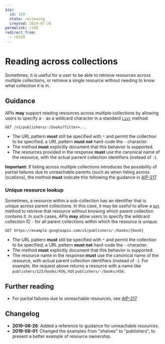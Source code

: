 ```yaml
---
aip:
  id: 159
  state: reviewing
  created: 2019-07-26
permalink: /159
redirect_from:
  - /0159
---
```


# Reading across collections

Sometimes, it is useful for a user to be able to retrieve resources across
multiple collections, or retrieve a single resource without needing to know
what collection it is in.

## Guidance

APIs **may** support reading resources across multiple collections by allowing
users to specify a `-` as a wildcard character in a standard [`List`][aip-132]
method:

```
GET /v1/publishers/-/books?filter=...
```

- The URL pattern **must** still be specified with `*` and permit the
  collection to be specified; a URL pattern **must not** hard-code the `-`
  character.
- The method **must** explicitly document that this behavior is supported.
- The resources provided in the response **must** use the canonical name of the
  resource, with the actual parrent collection identifiers (instead of `-`).

**Important:** If listing across multiple collections introduces the
possibility of partial failures due to unreachable parents (such as when
listing across locations), the method **must** indicate this following the
guidance in [AIP-217][].

### Unique resource lookup

Sometimes, a resource within a sub-collection has an identifier that is unique
across parent collections. In this case, it may be useful to allow a
[`Get`][aip-131] method to retrieve that resource without knowing which parent
collection contains it. In such cases, APIs **may** allow users to specify the
wildcard collection ID `-` for all parent collections within which the resource
is unique:

```
GET https://example.googleapis.com/v1/publishers/-/books/{book}
```

- The URL pattern **must** still be specified with `*` and permit the
  collection to be specified; a URL pattern **must not** hard-code the `-`
  character.
- The method **must** explicitly document that this behavior is supported.
- The resource name in the response **must** use the canonical name of the
  resource, with actual parent collection identifiers (instead of `-`). For
  example, the request above returns a resource with a name like
  `publishers/123/books/456`, _not_ `publishers/-/books/456`.

## Further reading

- For parital failures due to unreachable resources, see [AIP-217][].

[aip-131]: ./0131.md
[aip-132]: ./0132.md
[aip-217]: ./0217.md

## Changelog

- **2019-08-26**: Added a reference to guidance for unreachable resources.
- **2019-08-01**: Changed the examples from "shelves" to "publishers", to
  present a better example of resource ownership.
